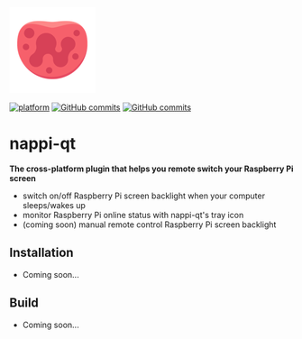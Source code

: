![nappi_icon](https://github.com/ultrasilicon/nappi-qt/blob/master/ui/nappi_smaller.png?raw=true)

[![platform](https://img.shields.io/badge/Platform-Linux%20%7C%20macOS%20%7C%20Windows-ff69b4.svg?style=flat)](http://doc.qt.io/qt-5/supported-platforms.html)
[![GitHub commits](https://img.shields.io/github/commit-activity/m/ultrasilicon/nappi-qt)](https://github.com/ultrasilicon/nappi-qt/commits/master)
[![GitHub commits](https://img.shields.io/github/last-commit/ultrasilicon/nappi-qt)](https://github.com/ultrasilicon/nappi-qt/commits/master)

# nappi-qt

**The cross-platform plugin that helps you remote switch your Raspberry Pi screen**

* switch on/off Raspberry Pi screen backlight when your computer sleeps/wakes up
* monitor Raspberry Pi online status with nappi-qt's tray icon
* (coming soon) manual remote control Raspberry Pi screen backlight 

## Installation

* Coming soon...

## Build

* Coming soon...
